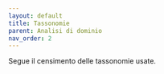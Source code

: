 ```yaml
---
layout: default
title: Tassonomie
parent: Analisi di dominio
nav_order: 2
---
```


Segue il censimento delle tassonomie usate.